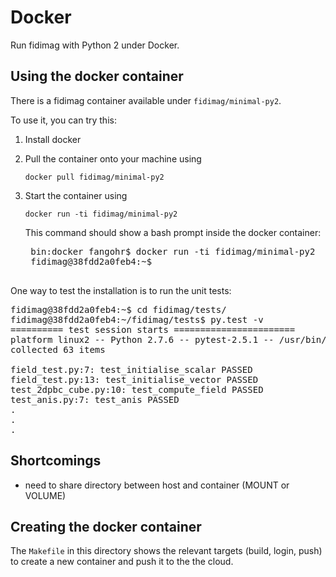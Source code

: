 # Docker

Run fidimag with Python 2 under Docker.

## Using the docker container

There is a fidimag container available under `fidimag/minimal-py2`.

To use it, you can try this:

1. Install docker

2. Pull the container onto your machine using

       docker pull fidimag/minimal-py2

3. Start the container using

       docker run -ti fidimag/minimal-py2

   This command should show a bash prompt inside the docker container:

    <pre>
    bin:docker fangohr$ docker run -ti fidimag/minimal-py2
    fidimag@38fdd2a0feb4:~$
    </pre>

One way to test the installation is to run the unit tests:

<pre>
fidimag@38fdd2a0feb4:~$ cd fidimag/tests/
fidimag@38fdd2a0feb4:~/fidimag/tests$ py.test -v 
========== test session starts =======================
platform linux2 -- Python 2.7.6 -- pytest-2.5.1 -- /usr/bin/python
collected 63 items 

field_test.py:7: test_initialise_scalar PASSED
field_test.py:13: test_initialise_vector PASSED
test_2dpbc_cube.py:10: test_compute_field PASSED
test_anis.py:7: test_anis PASSED
.
.
.
</pre>

## Shortcomings

- need to share directory between host and container (MOUNT or VOLUME)

## Creating the docker container

The `Makefile` in this directory shows the relevant targets (build, login, push)
to create a new container and push it to the the cloud.
